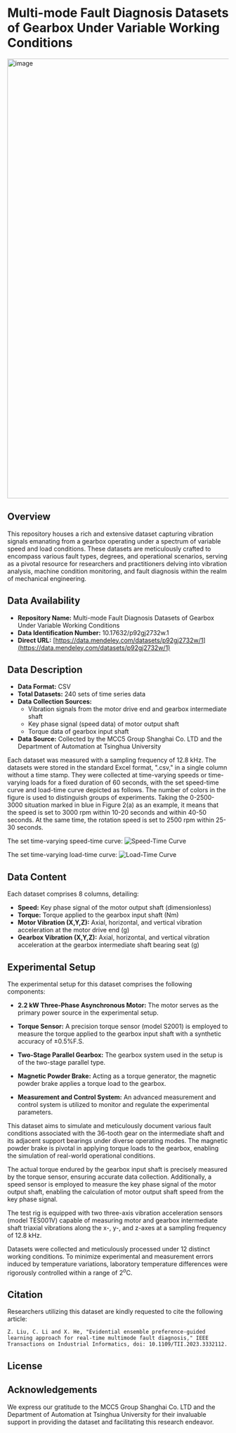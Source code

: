 # Multi-mode Fault Diagnosis Datasets of Gearbox Under Variable Working Conditions

<img width="999" alt="image" src="https://github.com/liuzy0708/MCC-THU-Gearbox-Fault-Diagnosis-Datasets/assets/115722686/219624fe-f5ac-4487-9387-1e2f92183234">

## Overview
This repository houses a rich and extensive dataset capturing vibration signals emanating from a gearbox operating under a spectrum of variable speed and load conditions. These datasets are meticulously crafted to encompass various fault types, degrees, and operational scenarios, serving as a pivotal resource for researchers and practitioners delving into vibration analysis, machine condition monitoring, and fault diagnosis within the realm of mechanical engineering.

## Data Availability
- **Repository Name:** Multi-mode Fault Diagnosis Datasets of Gearbox Under Variable Working Conditions
- **Data Identification Number:** 10.17632/p92gj2732w.1
- **Direct URL:** [https://data.mendeley.com/datasets/p92gj2732w/1](https://data.mendeley.com/datasets/p92gj2732w/1)

## Data Description
- **Data Format:** CSV
- **Total Datasets:** 240 sets of time series data
- **Data Collection Sources:**
  - Vibration signals from the motor drive end and gearbox intermediate shaft
  - Key phase signal (speed data) of motor output shaft
  - Torque data of gearbox input shaft
- **Data Source:** Collected by the MCC5 Group Shanghai Co. LTD and the Department of Automation at Tsinghua University

Each dataset was measured with a sampling frequency of 12.8 kHz. The datasets were stored in the standard Excel format, ".csv," in a single column without a time stamp. They were collected at time-varying speeds or time-varying loads for a fixed duration of 60 seconds, with the set speed-time curve and load-time curve depicted as follows. The number of colors in the figure is used to distinguish groups of experiments. Taking the 0-2500-3000 situation marked in blue in Figure 2(a) as an example, it means that the speed is set to 3000 rpm within 10-20 seconds and within 40-50 seconds. At the same time, the rotation speed is set to 2500 rpm within 25-30 seconds.

The set time-varying speed-time curve:
![Speed-Time Curve](https://github.com/liuzy0708/MCC-THU-Gearbox-Fault-Diagnosis-Datasets/assets/115722686/5f955088-bceb-4a19-94b2-480185dbb5a7)

The set time-varying load-time curve:
![Load-Time Curve](https://github.com/liuzy0708/MCC-THU-Gearbox-Fault-Diagnosis-Datasets/assets/115722686/192cae08-3707-4883-b3ac-250a6166b4e2)


## Data Content
Each dataset comprises 8 columns, detailing:
- **Speed:** Key phase signal of the motor output shaft (dimensionless)
- **Torque:** Torque applied to the gearbox input shaft (Nm)
- **Motor Vibration (X,Y,Z):** Axial, horizontal, and vertical vibration acceleration at the motor drive end (g)
- **Gearbox Vibration (X,Y,Z):** Axial, horizontal, and vertical vibration acceleration at the gearbox intermediate shaft bearing seat (g)


## Experimental Setup

The experimental setup for this dataset comprises the following components:

- **2.2 kW Three-Phase Asynchronous Motor:** The motor serves as the primary power source in the experimental setup.
  
- **Torque Sensor:** A precision torque sensor (model S2001) is employed to measure the torque applied to the gearbox input shaft with a synthetic accuracy of ±0.5%F.S.
  
- **Two-Stage Parallel Gearbox:** The gearbox system used in the setup is of the two-stage parallel type.
  
- **Magnetic Powder Brake:** Acting as a torque generator, the magnetic powder brake applies a torque load to the gearbox.
  
- **Measurement and Control System:** An advanced measurement and control system is utilized to monitor and regulate the experimental parameters.

This dataset aims to simulate and meticulously document various fault conditions associated with the 36-tooth gear on the intermediate shaft and its adjacent support bearings under diverse operating modes. The magnetic powder brake is pivotal in applying torque loads to the gearbox, enabling the simulation of real-world operational conditions.

The actual torque endured by the gearbox input shaft is precisely measured by the torque sensor, ensuring accurate data collection. Additionally, a speed sensor is employed to measure the key phase signal of the motor output shaft, enabling the calculation of motor output shaft speed from the key phase signal.

The test rig is equipped with two three-axis vibration acceleration sensors (model TES001V) capable of measuring motor and gearbox intermediate shaft triaxial vibrations along the x-, y-, and z-axes at a sampling frequency of 12.8 kHz.

Datasets were collected and meticulously processed under 12 distinct working conditions. To minimize experimental and measurement errors induced by temperature variations, laboratory temperature differences were rigorously controlled within a range of 2$^o$C.


## Citation
Researchers utilizing this dataset are kindly requested to cite the following article:
```
Z. Liu, C. Li and X. He, "Evidential ensemble preference-guided learning approach for real-time multimode fault diagnosis," IEEE Transactions on Industrial Informatics, doi: 10.1109/TII.2023.3332112.
```

## License

## Acknowledgements
We express our gratitude to the MCC5 Group Shanghai Co. LTD and the Department of Automation at Tsinghua University for their invaluable support in providing the dataset and facilitating this research endeavor.
